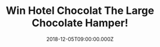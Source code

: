 ---
campaign-uuid: "c-fa49e99c-9748-4348-af9d-df15d45376ef"
type: "Competition"
category: "Food"
date: "2018-12-05T09:00:00.000Z"
end-date: "2019-02-05T23:59:00.000Z"
disable-form: false
is_promoted: true
has_entry_page: true
title: "Win Hotel Chocolat The Large Chocolate Hamper!"
competition-description: "<p>Tagged, tied and ready to give, Hotel Chocolat chocolate\
  \ hampers and gift sets are created to make gift giving the pleasure it should be\
  \ – perfect for birthdays, anniversaries, new arrivals, special occasions, congratulations\
  \ and much more.</p>\r\n<p>Absolutely delicious. Click below for a chance to win.</p>"
hero-header: "Win Hotel Chocolat The Large Chocolate Hamper!"
terms-confirmation: "N/A"
banner-img: "https://assets.expresslyapp.com/asset-5eb92517-0770-48e5-8f4c-1f408c7cdc3d.jpg"
logo-left-href: "http://club.expressly.io"
logo-left-image: "https://assets.expresslyapp.com/asset-ae56c6a9-989a-4535-86a4-87f28f621fbc.jpg"
logo-left-title: "Expressly Club"
bg-image-hero: "https://assets.expresslyapp.com/asset-414a2ac4-c97f-4b6d-8e9c-413add01c9fd.jpg"
bg-image-first: "https://assets.expresslyapp.com/asset-14420ca5-8e05-4700-bef4-f322a1d10d4e.jpg"
section1-content: "<p>Hotel Chocolat the Everything Collection is a tantalizingly,\
  \ decadent and delicious assortment of chocolates. An abundance of the most celebrated\
  \ recipes in our entire collection.</p>\r\n<p>This carefully curated collection,\
  \ bursting with many of our best-loved recipes. The Everything chocolate collection\
  \ includes: salted caramel chocolate puddles, 40 Percent salted caramel chocolates\
  \ everything h-box 70 Percent dark chocolate slab selector cacao breakfast etiolate\
  \ classic hot chocolate. A special gift for any chocolate-lover.</p>"
entry-title: "Win Hotel Chocolat The Large Chocolate Hamper!"
entry-content: "Enter the draw to win The Hotel Chocolat The Large Chocolate Hamper\
  \ before 23:59 on 5th of February 2019."
has-winner: false
prize-description: "Hotel Chocolat The Large Chocolate Hamper."
special-conditions: "Multiple entries are allowed up to one every day."
country-restrictions:
- "GB"
---